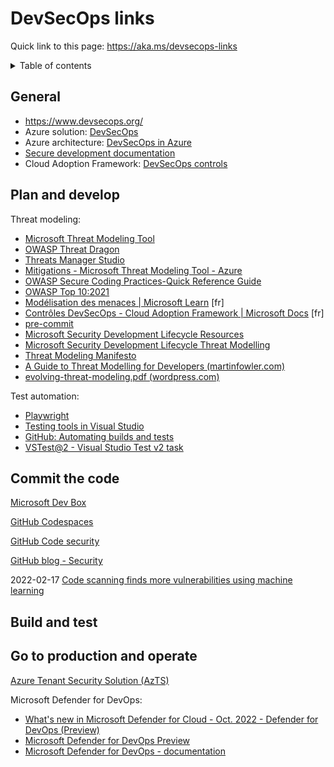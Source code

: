 # DevSecOps links

Quick link to this page: https://aka.ms/devsecops-links

<details><summary>Table of contents</summary>

* [General](#general)
* [Plan and develop](#plan)
* [Commit the code](#commit)
* [Build and test](#build)
* [Go to production and operate](#prod)

</details>

<a name="general"></a>

## General

* https://www.devsecops.org/
* Azure solution: [DevSecOps](https://azure.microsoft.com/solutions/devsecops/)
* Azure architecture: [DevSecOps in Azure](https://docs.microsoft.com/en-us/azure/architecture/solution-ideas/articles/devsecops-in-azure)
* [Secure development documentation](https://docs.microsoft.com/en-us/azure/security/develop/)
* Cloud Adoption Framework: [DevSecOps controls](https://docs.microsoft.com/en-us/azure/cloud-adoption-framework/secure/devsecops-controls)

<!--
[Microsoft identity platform](https://docs.microsoft.com/en-us/azure/active-directory/develop/)
-->


<a name="plan"></a>

## Plan and develop

Threat modeling:
* [Microsoft Threat Modeling Tool](https://aka.ms/tmtpreview)
* [OWASP Threat Dragon](https://www.owasp.org/index.php/OWASP_Threat_Dragon)
* [Threats Manager Studio](https://threatsmanager.com/)
* [Mitigations - Microsoft Threat Modeling Tool - Azure](https://learn.microsoft.com/en-us/azure/security/develop/threat-modeling-tool-mitigations)
* [OWASP Secure Coding Practices-Quick Reference Guide](https://owasp.org/www-project-secure-coding-practices-quick-reference-guide/migrated_content)
* [OWASP Top 10:2021](https://owasp.org/Top10/)
* [Modélisation des menaces | Microsoft Learn](https://learn.microsoft.com/fr-fr/training/modules/tm-introduction-to-threat-modeling/1-introduction) [fr]
* [Contrôles DevSecOps - Cloud Adoption Framework | Microsoft Docs](https://docs.microsoft.com/fr-fr/azure/cloud-adoption-framework/secure/devsecops-controls) [fr]
* [pre-commit](https://pre-commit.com/)
* [Microsoft Security Development Lifecycle Resources](https://www.microsoft.com/en-us/securityengineering/sdl/resources)
* [Microsoft Security Development Lifecycle Threat Modelling](https://www.microsoft.com/en-us/securityengineering/sdl/threatmodeling)
* [Threat Modeling Manifesto](https://www.threatmodelingmanifesto.org/)
* [A Guide to Threat Modelling for Developers (martinfowler.com)](https://martinfowler.com/articles/agile-threat-modelling.html)
* [evolving-threat-modeling.pdf (wordpress.com)](https://simoneonsecurity.files.wordpress.com/2021/03/evolving-threat-modeling.pdf)

Test automation:
* [Playwright](https://playwright.dev/)
* [Testing tools in Visual Studio](https://learn.microsoft.com/en-us/visualstudio/test/improve-code-quality)
* [GitHub: Automating builds and tests](https://docs.github.com/en/actions/automating-builds-and-tests)
* [VSTest@2 - Visual Studio Test v2 task](https://learn.microsoft.com/en-us/azure/devops/pipelines/tasks/reference/vstest-v2)


<a name="commit"></a>

## Commit the code

[Microsoft Dev Box](https://learn.microsoft.com/en-us/azure/dev-box/)

[GitHub Codespaces](https://docs.github.com/en/codespaces)

[GitHub Code security](https://docs.github.com/en/code-security)

[GitHub blog - Security](https://github.blog/category/security/)

2022-02-17 [Code scanning finds more vulnerabilities using machine learning](https://github.blog/2022-02-17-code-scanning-finds-vulnerabilities-using-machine-learning/)


<a name="build"></a>

## Build and test



<a name="prod"></a>

## Go to production and operate

[Azure Tenant Security Solution (AzTS)](https://github.com/azsk/AzTS-docs/)

Microsoft Defender for DevOps:

* [What's new in Microsoft Defender for Cloud - Oct. 2022 - Defender for DevOps (Preview)](https://learn.microsoft.com/en-us/azure/defender-for-cloud/release-notes#defender-for-devops-preview)
* [Microsoft Defender for DevOps Preview](https://www.microsoft.com/en-us/security/business/cloud-security/microsoft-defender-devops)
* [Microsoft Defender for DevOps - documentation](https://learn.microsoft.com/en-us/azure/defender-for-cloud/defender-for-devops-introduction)
